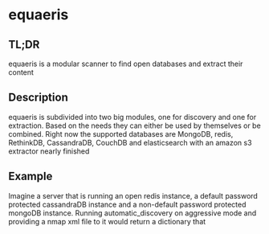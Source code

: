 # equaeris
## TL;DR
equaeris is a modular scanner to find open databases and extract their content
## Description
equaeris is subdivided into two big modules, one for discovery and one for extraction. Based on the needs they can either be used by themselves or be combined. Right now the supported databases are MongoDB, redis, RethinkDB, CassandraDB, CouchDB and elasticsearch with an amazon s3 extractor nearly finished
## Example
Imagine a server that is running an open redis instance, a default password protected cassandraDB instance and a non-default password protected mongoDB instance.
Running automatic_discovery on aggressive mode and providing a nmap xml file to it would return a dictionary that
